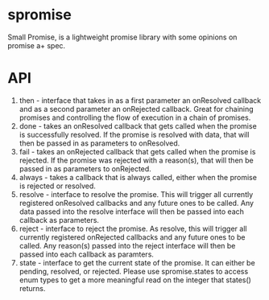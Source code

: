 spromise
=========

Small Promise, is a lightweight promise library with some opinions on promise a+ spec.


API
========

1. then - interface that takes in as a first parameter an onResolved callback and as a second parameter an onRejected callback.  Great for chaining promises and controlling the flow of execution in a chain of promises.
2. done - takes an onResolved callback that gets called when the promise is successfully resolved. If the promise is resolved with data, that will then be passed in as parameters to onResolved.
3. fail - takes an onRejected callback that gets called when the promise is rejected. If the promise was rejected with a reason(s), that will then be passed in as parameters to onRejected.
4. always - takes a callback that is always called, either when the promise is rejected or resolved.
5. resolve - interface to resolve the promise. This will trigger all currently registered onResolved callbacks and any future ones to be called.  Any data passed into the resolve interface will then be passed into each callback as parameters.
6. reject - interface to reject the promise. As resolve, this will trigger all currently registered onRejected callbacks and any future ones to be called.  Any reason(s) passed into the reject interface will then be passed into each callback as paramters.
7. state - interface to get the current state of the promise.  It can either be pending, resolved, or rejected.  Please use spromise.states to access enum types to get a more meaningful read on the integer that states() returns.
